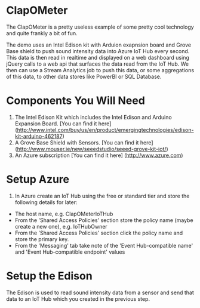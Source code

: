# ClapOMeter
The ClapOMeter is a pretty useless example of some pretty cool technology and quite frankly a bit of fun.

The demo uses an Intel Edison kit with Arduion exapnsion board and Grove Base shield to push sound intensity data into Azure IoT Hub every second. This data is then read in realtime and displayed on a web dashboard using jQuery calls to a web api that surfaces the data read from the IoT Hub. We then can use a Stream Analytics job to push this data, or some aggregations of this data, to other data stores like PowerBI or SQL Database.

# Components You Will Need

1. The Intel Edison Kit which includes the Intel Edison and Arduino Expansion Board. [You can find it here] (http://www.intel.com/buy/us/en/product/emergingtechnologies/edison-kit-arduino-462187)
2. A Grove Base Shield with Sensors. [You can find it here] (http://www.mouser.ie/new/seeedstudio/seeed-grove-kit-iot/)
3. An Azure subscription [You can find it here] (http://www.azure.com)

# Setup Azure
1. In Azure create an IoT Hub using the free or standard tier and store the following details for later:
 * The host name, e.g. ClapOMeterIoTHub
 * From the 'Shared Access Policies' section store the policy name (maybe create a new one), e.g. IoTHubOwner
 * From the 'Shared Access Policies' section click the policy name and store the primary key. 
 * From the 'Messaging' tab take note of the 'Event Hub-compatible name' and 'Event Hub-compatible endpoint' values

# Setup the Edison

The Edison is used to read sound intensity data from a sensor and send that data to an IoT Hub which you created in the previous step.


